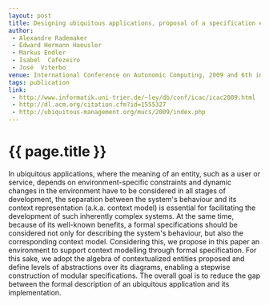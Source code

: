 ```yaml
---
layout: post
title: Designing ubiquitous applications, proposal of a specification environment
author:
 - Alexandre Rademaker
 - Edward Hermann Haeusler
 - Markus Endler
 - Isabel  Cafezeiro
 - José  Viterbo
venue: International Conference on Autonomic Computing, 2009 and 6th international workshop on Managing ubiquitous communications and services, 2009
tags: publication
link:
 - http://www.informatik.uni-trier.de/~ley/db/conf/icac/icac2009.html
 - http://dl.acm.org/citation.cfm?id=1555327
 - http://ubiquitous-management.org/mucs/2009/index.php
---
```


{{ page.title }}
================

In ubiquitous applications, where the meaning of an entity, such as a
user or service, depends on environment-specific constraints and
dynamic changes in the environment have to be considered in all stages
of development, the separation between the system's behaviour and its
context representation (a.k.a. context model) is essential for
facilitating the development of such inherently complex systems. At
the same time, because of its well-known benefits, a formal
specifications should be considered not only for describing the
system's behaviour, but also the corresponding context
model. Considering this, we propose in this paper an environment to
support context modelling through formal specification. For this sake,
we adopt the algebra of contextualized entities proposed and define
levels of abstractions over its diagrams, enabling a stepwise
construction of modular specifications. The overall goal is to reduce
the gap between the formal description of an ubiquitous application
and its implementation.